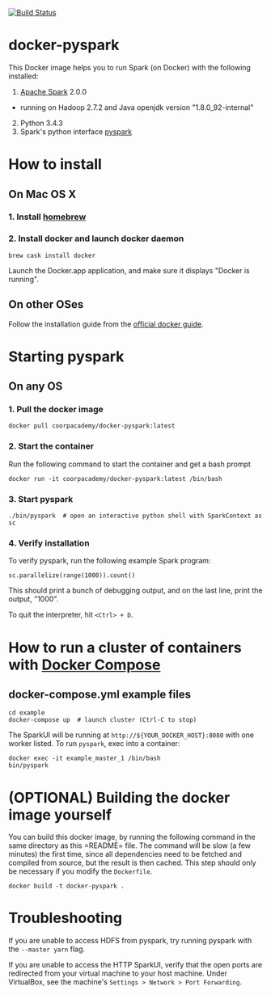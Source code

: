 [![Build Status](https://travis-ci.org/CoorpAcademy/docker-pyspark.svg)](https://travis-ci.org/CoorpAcademy/docker-pyspark)

# docker-pyspark

This Docker image helps you to run Spark (on Docker) with the following
installed:

1. [Apache Spark](https://spark.apache.org/) 2.0.0
  + running on Hadoop 2.7.2 and Java openjdk version "1.8.0_92-internal"
2. Python 3.4.3
3. Spark's python interface [pyspark](
https://spark.apache.org/docs/1.5.2/programming-guide.html#linking-with-spark)

# How to install

## On Mac OS X

### 1. Install [homebrew](http://brew.sh)

### 2. Install docker and launch docker daemon
    brew cask install docker

Launch the Docker.app application, and make sure it displays "Docker is running".

## On other OSes

Follow the installation guide from the [official docker guide](
https://docs.docker.com/machine/install-machine/).

# Starting pyspark

## On any OS

### 1. Pull the docker image
    docker pull coorpacademy/docker-pyspark:latest

### 2. Start the container
Run the following command to start the container and get a bash prompt

    docker run -it coorpacademy/docker-pyspark:latest /bin/bash

### 3. Start pyspark
    ./bin/pyspark  # open an interactive python shell with SparkContext as sc

### 4. Verify installation
To verify pyspark, run the following example Spark program:

    sc.parallelize(range(1000)).count()

This should print a bunch of debugging output, and on the last line,
print the output, "1000".

To quit the interpreter, hit `<Ctrl> + D`.

# How to run a cluster of containers with [Docker Compose](http://docs.docker.com/compose)

## docker-compose.yml example files

    cd example
    docker-compose up  # launch cluster (Ctrl-C to stop)

The SparkUI will be running at `http://${YOUR_DOCKER_HOST}:8080` with one
worker listed. To run `pyspark`, exec into a container:

    docker exec -it example_master_1 /bin/bash
    bin/pyspark

# (OPTIONAL) Building the docker image yourself

You can build this docker image, by running the following command in
the same directory as this =README= file. The command will be slow (a
few minutes) the first time, since all dependencies need to be fetched and
compiled from source, but the result is then cached. This step should
only be necessary if you modify the `Dockerfile`.

    docker build -t docker-pyspark .

# Troubleshooting
If you are unable to access HDFS from pyspark, try running pyspark with the
`--master yarn` flag.

If you are unable to access the HTTP SparkUI, verify that the open ports are
redirected from your virtual machine to your host machine. Under VirtualBox,
see the machine's `Settings > Network > Port Forwarding`.
